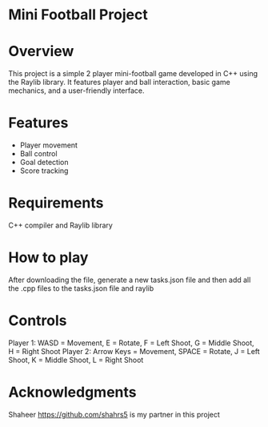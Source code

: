 # Mini Football Project

# Overview

This project is a simple 2 player mini-football game developed in C++ using the Raylib library. It features player and ball interaction, basic game mechanics, and a user-friendly interface.

# Features
- Player movement
- Ball control
- Goal detection
- Score tracking

# Requirements
C++ compiler and Raylib library

# How to play

After downloading the file, generate a new tasks.json file and then add all the .cpp files to the tasks.json file and raylib

# Controls
Player 1: WASD = Movement, E = Rotate, F = Left Shoot, G = Middle Shoot, H = Right Shoot
Player 2: Arrow Keys = Movement,  SPACE = Rotate, J = Left Shoot, K = Middle Shoot, L = Right Shoot

# Acknowledgments
Shaheer https://github.com/shahrs5 is my partner in this project